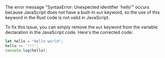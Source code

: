 The error message "SyntaxError: Unexpected identifier 'hello'" occurs because JavaScript does not have a built-in `mut` keyword, so the use of this keyword in the Rust code is not valid in JavaScript.

To fix this issue, you can simply remove the `mut` keyword from the variable declaration in the JavaScript code. Here's the corrected code:
```js
let hello = "Hello world";
hello += '!!!';
console.log(hello);
```
